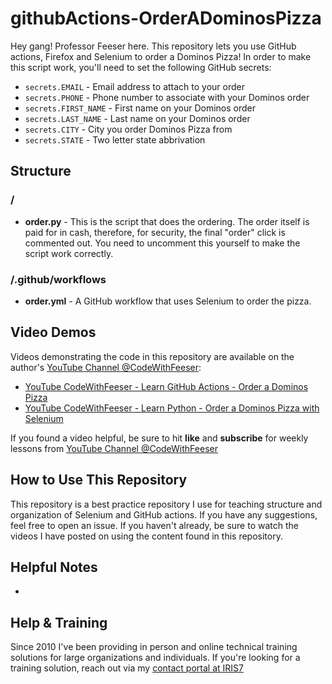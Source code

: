 # githubActions-OrderADominosPizza
Hey gang! Professor Feeser here. This repository lets you use GitHub actions, Firefox and Selenium to order a Dominos Pizza! In order to make this script work, you'll need to set the following GitHub secrets:
- `secrets.EMAIL` - Email address to attach to your order
- `secrets.PHONE` - Phone number to associate with your Dominos order
- `secrets.FIRST_NAME` - First name on your Dominos order
- `secrets.LAST_NAME` - Last name on your Dominos order
- `secrets.CITY` - City you order Dominos Pizza from
- `secrets.STATE` - Two letter state abbrivation


## Structure
### /
  - **order.py** - This is the script that does the ordering. The order itself is paid for in cash, therefore, for security, the final "order" click is commented out. You need to uncomment this yourself to make the script work correctly.

### /.github/workflows
  - **order.yml** - A GitHub workflow that uses Selenium to order the pizza.
  

## Video Demos
Videos demonstrating the code in this repository are available on the author's [YouTube Channel @CodeWithFeeser](https://www.youtube.com/@CodeWithFeeser):  

- [YouTube CodeWithFeeser - Learn GitHub Actions - Order a Dominos Pizza]()
- [YouTube CodeWithFeeser - Learn Python - Order a Dominos Pizza with Selenium]()


If you found a video helpful, be sure to hit **like** and **subscribe** for weekly lessons from [YouTube Channel @CodeWithFeeser](https://www.youtube.com/@CodeWithFeeser)


## How to Use This Repository
This repository is a best practice repository I use for teaching structure and organization of Selenium and GitHub actions. If you have any suggestions, feel free to open an issue. If you haven't already, be sure to watch the videos I have posted on using the content found in this repository.


## Helpful Notes
- 


## Help & Training
Since 2010 I've been providing in person and online technical training solutions for large organizations and individuals. If you're looking for a training solution, reach out via my [contact portal at IRIS7](https://iris7.com/contact)

